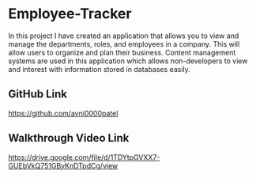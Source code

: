 # Employee-Tracker
In this project I have created an application that allows you to view and manage the departments, roles, and employees in a company. This will allow users to organize and plan their business. Content management systems are used in this application which allows non-developers to view and interest with information stored in databases easily. 
## GitHub Link
https://github.com/avni0000patel
## Walkthrough Video Link
https://drive.google.com/file/d/1TDYtpGVXX7-GUEbVkQ751GByKnDTpdCg/view
